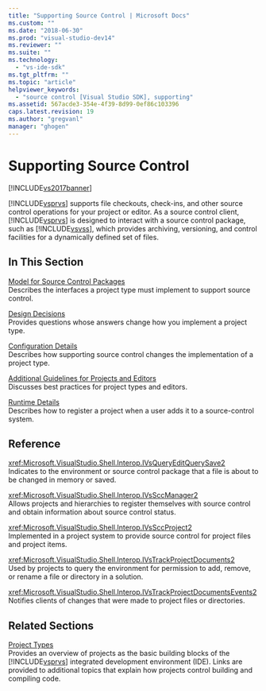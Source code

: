 ```yaml
---
title: "Supporting Source Control | Microsoft Docs"
ms.custom: ""
ms.date: "2018-06-30"
ms.prod: "visual-studio-dev14"
ms.reviewer: ""
ms.suite: ""
ms.technology: 
  - "vs-ide-sdk"
ms.tgt_pltfrm: ""
ms.topic: "article"
helpviewer_keywords: 
  - "source control [Visual Studio SDK], supporting"
ms.assetid: 567acde3-354e-4f39-8d99-0ef86c103396
caps.latest.revision: 19
ms.author: "gregvanl"
manager: "ghogen"
---
```

# Supporting Source Control
[!INCLUDE[vs2017banner](../../includes/vs2017banner.md)]

  
[!INCLUDE[vsprvs](../../includes/vsprvs-md.md)] supports file checkouts, check-ins, and other source control operations for your project or editor. As a source control client, [!INCLUDE[vsprvs](../../includes/vsprvs-md.md)] is designed to interact with a source control package, such as [!INCLUDE[vsvss](../../includes/vsvss-md.md)], which provides archiving, versioning, and control facilities for a dynamically defined set of files.  
  
## In This Section  
 [Model for Source Control Packages](../../extensibility/internals/model-for-source-control-packages.md)  
 Describes the interfaces a project type must implement to support source control.  
  
 [Design Decisions](../../extensibility/internals/source-control-design-decisions.md)  
 Provides questions whose answers change how you implement a project type.  
  
 [Configuration Details](../../extensibility/internals/source-control-configuration-details.md)  
 Describes how supporting source control changes the implementation of a project type.  
  
 [Additional Guidelines for Projects and Editors](../../extensibility/internals/additional-source-control-guidelines-for-projects-and-editors.md)  
 Discusses best practices for project types and editors.  
  
 [Runtime Details](../../extensibility/internals/source-control-runtime-details.md)  
 Describes how to register a project when a user adds it to a source-control system.  
  
## Reference  
 <xref:Microsoft.VisualStudio.Shell.Interop.IVsQueryEditQuerySave2>  
 Indicates to the environment or source control package that a file is about to be changed in memory or saved.  
  
 <xref:Microsoft.VisualStudio.Shell.Interop.IVsSccManager2>  
 Allows projects and hierarchies to register themselves with source control and obtain information about source control status.  
  
 <xref:Microsoft.VisualStudio.Shell.Interop.IVsSccProject2>  
 Implemented in a project system to provide source control for project files and project items.  
  
 <xref:Microsoft.VisualStudio.Shell.Interop.IVsTrackProjectDocuments2>  
 Used by projects to query the environment for permission to add, remove, or rename a file or directory in a solution.  
  
 <xref:Microsoft.VisualStudio.Shell.Interop.IVsTrackProjectDocumentsEvents2>  
 Notifies clients of changes that were made to project files or directories.  
  
## Related Sections  
 [Project Types](../../extensibility/internals/project-types.md)  
 Provides an overview of projects as the basic building blocks of the [!INCLUDE[vsprvs](../../includes/vsprvs-md.md)] integrated development environment (IDE). Links are provided to additional topics that explain how projects control building and compiling code.

